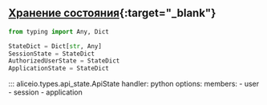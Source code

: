 ## [Хранение состояния](https://yandex.ru/dev/dialogs/alice/doc/session-persistence.html){:target="_blank"}

```python
from typing import Any, Dict

StateDict = Dict[str, Any]
SessionState = StateDict
AuthorizedUserState = StateDict
ApplicationState = StateDict
```

::: aliceio.types.api_state.ApiState
    handler: python
    options:
      members:
        - user
        - session
        - application
